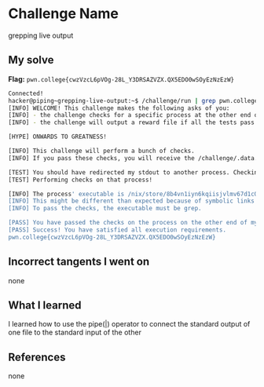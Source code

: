 # Challenge Name
grepping live output
## My solve
**Flag:** `pwn.college{cwzVzcL6pVOg-28L_Y3DRSAZVZX.QX5EDO0wSOyEzNzEzW}`

```bash
Connected!
hacker@piping~grepping-live-output:~$ /challenge/run | grep pwn.college
[INFO] WELCOME! This challenge makes the following asks of you:
[INFO] - the challenge checks for a specific process at the other end of stdout : grep
[INFO] - the challenge will output a reward file if all the tests pass : /challenge/.data.txt

[HYPE] ONWARDS TO GREATNESS!

[INFO] This challenge will perform a bunch of checks.
[INFO] If you pass these checks, you will receive the /challenge/.data.txt file.

[TEST] You should have redirected my stdout to another process. Checking...
[TEST] Performing checks on that process!

[INFO] The process' executable is /nix/store/8b4vn1iyn6kqiisjvlmv67d1c0p3j6wj-gnugrep-3.11/bin/grep.
[INFO] This might be different than expected because of symbolic links (for example, from /usr/bin/python to /usr/bin/python3 to /usr/bin/python3.8).
[INFO] To pass the checks, the executable must be grep.

[PASS] You have passed the checks on the process on the other end of my stdout!
[PASS] Success! You have satisfied all execution requirements.
pwn.college{cwzVzcL6pVOg-28L_Y3DRSAZVZX.QX5EDO0wSOyEzNzEzW}
```
## Incorrect tangents I went on
none

## What I learned
I learned how to use the pipe(|) operator to connect the standard output of one file to the standard input of the other

## References 
none


